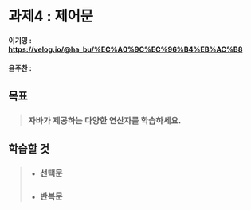 # 과제4 : 제어문

#### 이기영 : https://velog.io/@ha_bu/%EC%A0%9C%EC%96%B4%EB%AC%B8
#### 윤주찬 : 

## 목표
> ### 자바가 제공하는 다양한 연산자를 학습하세요.

## 학습할 것
> - ### 선택문
> 
> - ### 반복문
